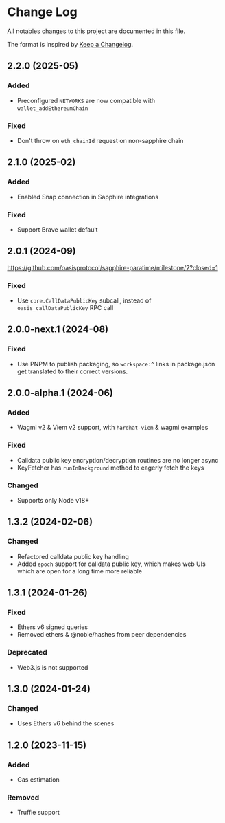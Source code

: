 # Change Log

All notables changes to this project are documented in this file.

The format is inspired by [Keep a Changelog].

[Keep a Changelog]: https://keepachangelog.com/en/1.0.0/

## 2.2.0 (2025-05)

### Added

- Preconfigured `NETWORKS` are now compatible with `wallet_addEthereumChain`

### Fixed

- Don't throw on `eth_chainId` request on non-sapphire chain

## 2.1.0 (2025-02)

### Added

- Enabled Snap connection in Sapphire integrations

### Fixed

- Support Brave wallet default

## 2.0.1 (2024-09)

https://github.com/oasisprotocol/sapphire-paratime/milestone/2?closed=1

### Fixed

- Use `core.CallDataPublicKey` subcall, instead of `oasis_callDataPublicKey` RPC call

## 2.0.0-next.1 (2024-08)

### Fixed

- Use PNPM to publish packaging, so `workspace:^` links in package.json get translated to their correct versions.

## 2.0.0-alpha.1 (2024-06)

### Added

- Wagmi v2 & Viem v2 support, with `hardhat-viem` & wagmi examples

### Fixed

- Calldata public key encryption/decryption routines are no longer async
- KeyFetcher has `runInBackground` method to eagerly fetch the keys

### Changed

- Supports only Node v18+

## 1.3.2 (2024-02-06)

### Changed

- Refactored calldata public key handling
- Added `epoch` support for calldata public key, which makes web UIs which are open for a long time more reliable

## 1.3.1 (2024-01-26)

### Fixed

- Ethers v6 signed queries
- Removed ethers & @noble/hashes from peer dependencies

### Deprecated

- Web3.js is not supported

## 1.3.0 (2024-01-24)

### Changed

- Uses Ethers v6 behind the scenes

## 1.2.0 (2023-11-15)

### Added

- Gas estimation

### Removed

- Truffle support
